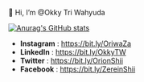 👋 Hi, I’m @Okky Tri Wahyuda

[![Anurag's GitHub stats](https://github-readme-stats.vercel.app/api?username=OrionShii)](https://github.com/OrionShii/github-readme-stats)

- **Instagram** : https://bit.ly/OriwaZa 
- **LinkedIn** : https://bit.ly/OkkyTW
- **Twitter** : https://bit.ly/OrionShii
- **Facebook** : https://bit.ly/ZereinShii

<!---
OrionShii/OrionShii is a ✨ special ✨ repository because its `README.md` (this file) appears on your GitHub profile.
You can click the Preview link to take a look at your changes.
--->
